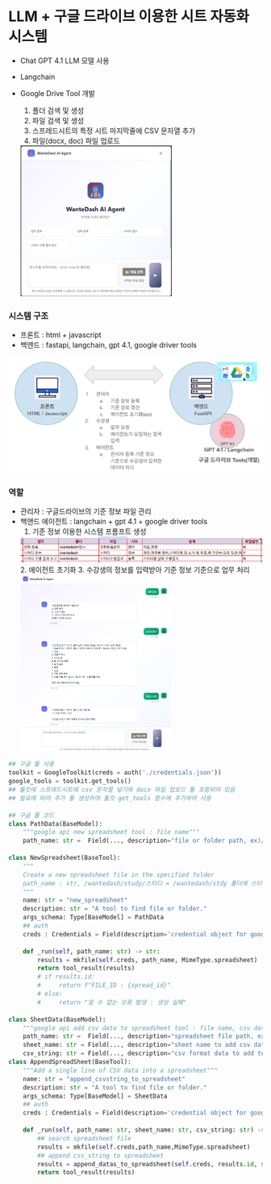 # LLM + 구글 드라이브 이용한 시트 자동화 시스템
- Chat GPT 4.1 LLM 모델 사용
- Langchain
- Google Drive Tool 개발
    1. 폴더 검색 및 생성
    2. 파일 검색 및 생성
    3. 스프레드시트의 특정 시트 마지막줄에 CSV 문자열 추가
    4. 파일(docx, doc) 파일 업로드

    <img src="https://raw.githubusercontent.com/jwpark363/wantedash/refs/heads/main/main.png" width=300>

### 시스템 구조
- 프론트 : html + javascript
- 백엔드 : fastapi, langchain, gpt 4.1, google driver tools
<img src="https://raw.githubusercontent.com/jwpark363/wantedash/refs/heads/main/system.png">

### 역할
- 관리자 : 구글드라이브의 기준 정보 파일 관리
- 백앤드 에이전트 : langchain + gpt 4.1 + google driver tools
    1. 기준 정보 이용한 시스템 프롬프트 생성
    <img src="https://raw.githubusercontent.com/jwpark363/wantedash/refs/heads/main/config.png">
    2. 에이전트 초기화
    3. 수강생의 정보를 입력받아 기준 정보 기준으로 업무 처리
    <img src="https://raw.githubusercontent.com/jwpark363/wantedash/refs/heads/main/example.png" height="350">

```python
## 구글 툴 사용
toolkit = GoogleToolkit(creds = auth('./credentials.json'))
google_tools = toolkit.get_tools()
## 툴킷에 스프레드시트에 csv 문자열 넣기와 docx 파일 업로드 툴 포함되어 있음
## 필요에 따라 추가 툴 생성하여 툴킷 get_tools 함수에 추가하여 사용

## 구글 툴 코드
class PathData(BaseModel):
    """google api new spreadsheet tool : file name"""
    path_name: str =  Field(..., description="file or folder path, ex)/wantedash/study/스터디")

class NewSpreadsheet(BaseTool):
    """
    Create a new spreadsheet file in the specified folder
    path_name : str, /wantedash/study/스터디 = /wantedash/stdy 폴더에 스터디 스프레드시트 파일 생성
    """
    name: str = "new_spreadsheet"
    description: str = "A tool to find file or folder."
    args_schema: Type[BaseModel] = PathData
    ## auth
    creds : Credentials = Field(description='credential object for google api')

    def _run(self, path_name: str) -> str:
        results = mkfile(self.creds, path_name, MimeType.spreadsheet)
        return tool_result(results)
        # if results.id:
        #     return f"FILE_ID : {spread_id}"
        # else:
        #     return "알 수 없는 오류 발생 : 생성 실패"

class SheetData(BaseModel):
    """google api add csv data to spreadsheet tool : file name, csv data"""
    path_name: str =  Field(..., description="spreadsheet file path, ex)/wantedash/study/스터디")
    sheet_name: str = Field(..., description="sheet name to add csv data to")
    csv_string: str = Field(..., description="csv format data to add to spreadsheet, ex)이름,과정,전화번호")
class AppendSpreadSheet(BaseTool):
    """Add a single line of CSV data into a spreadsheet"""
    name: str = "append_csvstring_to_spreadsheet"
    description: str = "A tool to find file or folder."
    args_schema: Type[BaseModel] = SheetData
    ## auth
    creds : Credentials = Field(description='credential object for google api')
    
    def _run(self, path_name: str, sheet_name: str, csv_string: str) -> str:
        ## search spreadsheet file
        results = mkfile(self.creds,path_name,MimeType.spreadsheet)
        ## append csv_string to spreadsheet
        results = append_datas_to_spreadsheet(self.creds, results.id, sheet_name, csv_string)
        return tool_result(results)